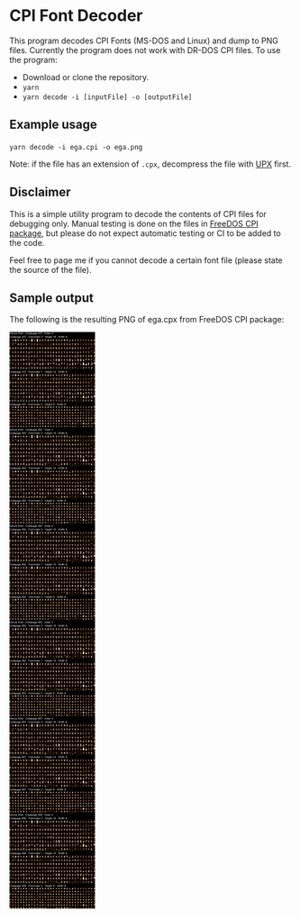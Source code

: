 # CPI Font Decoder

This program decodes CPI Fonts (MS-DOS and Linux) and dump to PNG files.
Currently the program does not work with DR-DOS CPI files. To use the program:

- Download or clone the repository.
- `yarn`
- `yarn decode -i [inputFile] -o [outputFile]`

## Example usage

`yarn decode -i ega.cpi -o ega.png`

Note: if the file has an extension of `.cpx`, decompress the file with [UPX](https://upx.github.io/)
first.

## Disclaimer

This is a simple utility program to decode the contents of CPI files for
debugging only. Manual testing is done on the files in
[FreeDOS CPI package](https://www.ibiblio.org/pub/micro/pc-stuff/freedos/files/distributions/1.2/repos/pkg-html/cpidos.html),
but please do not expect automatic testing or CI to be added to the code.

Feel free to page me if you cannot decode a certain font file (please state the source of the file).

## Sample output

The following is the resulting PNG of ega.cpx from FreeDOS CPI package:

![ega.png](ega.png)
